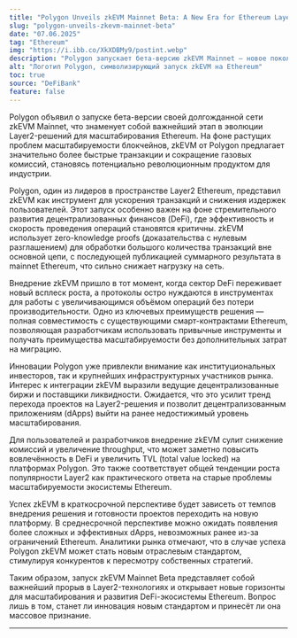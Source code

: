 ```yaml
---
title: "Polygon Unveils zkEVM Mainnet Beta: A New Era for Ethereum Layer2 Solutions"
slug: "polygon-unveils-zkevm-mainnet-beta"
date: "07.06.2025"
tag: "Ethereum"
img: "https://i.ibb.co/XkXDBMy9/postint.webp"
description: "Polygon запускает бета-версию zkEVM Mainnet — новое поколение Layer2-решений для повышения масштабируемости Ethereum и снижения комиссий. Решение использует zero-knowledge proofs для ускорения транзакций и развития DeFi-экосистемы."
alt: "Логотип Polygon, символизирующий запуск zkEVM на Ethereum"
toc: true
source: "DeFiBank"
feature: false
---
```


Polygon объявил о запуске бета-версии своей долгожданной сети zkEVM Mainnet, что знаменует собой важнейший этап в эволюции Layer2-решений для масштабирования Ethereum. На фоне растущих проблем масштабируемости блокчейнов, zkEVM от Polygon предлагает значительно более быстрые транзакции и сокращение газовых комиссий, становясь потенциально революционным продуктом для индустрии.

Polygon, один из лидеров в пространстве Layer2 Ethereum, представил zkEVM как инструмент для ускорения транзакций и снижения издержек пользователей. Этот запуск особенно важен на фоне стремительного развития децентрализованных финансов (DeFi), где эффективность и скорость проведения операций становятся критичны. zkEVM использует zero-knowledge proofs (доказательства с нулевым разглашением) для обработки большого количества транзакций вне основной цепи, с последующей публикацией суммарного результата в mainnet Ethereum, что сильно снижает нагрузку на сеть.

Внедрение zkEVM пришло в тот момент, когда сектор DeFi переживает новый всплеск роста, а протоколы остро нуждаются в инструментах для работы с увеличивающимся объёмом операций без потери производительности. Одно из ключевых преимуществ решения — полная совместимость с существующими смарт-контрактами Ethereum, позволяющая разработчикам использовать привычные инструменты и получать преимущества масштабируемости без дополнительных затрат на миграцию.

Инновации Polygon уже привлекли внимание как институциональных инвесторов, так и крупнейших инфраструктурных участников рынка. Интерес к интеграции zkEVM выразили ведущие децентрализованные биржи и поставщики ликвидности. Ожидается, что это усилит тренд перехода проектов на Layer2-решения и позволит децентрализованным приложениям (dApps) выйти на ранее недостижимый уровень масштабирования.

Для пользователей и разработчиков внедрение zkEVM сулит снижение комиссий и увеличение throughput, что может заметно повысить вовлечённость в DeFi и увеличить TVL (total value locked) на платформах Polygon. Это также соответствует общей тенденции роста популярности Layer2 как практического ответа на старые проблемы масштабируемости экосистемы Ethereum.

Успех zkEVM в краткосрочной перспективе будет зависеть от темпов внедрения решения и готовности проектов переходить на новую платформу. В среднесрочной перспективе можно ожидать появления более сложных и эффективных dApps, невозможных ранее из-за ограничений Ethereum. Аналитики рынка отмечают, что в случае успеха Polygon zkEVM может стать новым отраслевым стандартом, стимулируя конкурентов к пересмотру собственных стратегий.

Таким образом, запуск zkEVM Mainnet Beta представляет собой важнейший прорыв в Layer2-технологиях и открывает новые горизонты для масштабирования и развития DeFi-экосистемы Ethereum. Вопрос лишь в том, станет ли инновация новым стандартом и принесёт ли она массовое признание.

---
